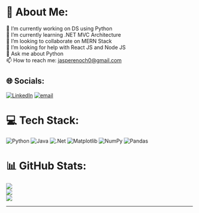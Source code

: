 # 💫 About Me:
🔭 I’m currently working on DS using Python<br>🌱 I’m currently learning .NET MVC Architecture<br>👯 I’m looking to collaborate on MERN Stack<br>🤔 I’m looking for help with React JS and Node JS<br>💬 Ask me about Python<br>📫 How to reach me: jasperenoch0@gmail.com

## 🌐 Socials:
[![LinkedIn](https://img.shields.io/badge/LinkedIn-%230077B5.svg?logo=linkedin&logoColor=white)](https://www.linkedin.com/in/jasper-amarlapudi/) 
[![email](https://img.shields.io/badge/Email-D14836?logo=gmail&logoColor=white)](mailto:jasperenoch0@gmail.com) 

# 💻 Tech Stack:
![Python](https://img.shields.io/badge/python-3670A0?style=for-the-badge&logo=python&logoColor=ffdd54) 
![Java](https://img.shields.io/badge/java-%23ED8B00.svg?style=for-the-badge&logo=openjdk&logoColor=white) 
![.Net](https://img.shields.io/badge/.NET-5C2D91?style=for-the-badge&logo=.net&logoColor=white) 
![Matplotlib](https://img.shields.io/badge/Matplotlib-%23ffffff.svg?style=for-the-badge&logo=Matplotlib&logoColor=black) 
![NumPy](https://img.shields.io/badge/numpy-%23013243.svg?style=for-the-badge&logo=numpy&logoColor=white) 
![Pandas](https://img.shields.io/badge/pandas-%23150458.svg?style=for-the-badge&logo=pandas&logoColor=white)

# 📊 GitHub Stats:
![](https://github-readme-stats.vercel.app/api?username=jasperamaralapudi&theme=radical&hide_border=false&include_all_commits=false&count_private=false)<br/>
![](https://nirzak-streak-stats.vercel.app/?user=jasperamaralapudi&theme=radical&hide_border=false)<br/>
![](https://github-readme-stats.vercel.app/api/top-langs/?username=jasperamaralapudi&theme=radical&hide_border=false&include_all_commits=false&count_private=false&layout=compact)

---



<!-- Proudly created with GPRM ( https://gprm.itsvg.in ) -->
